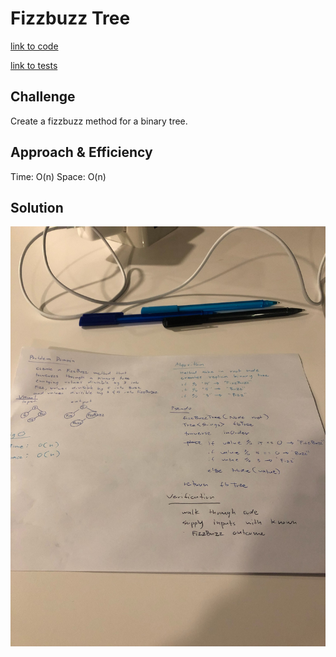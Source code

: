 # Fizzbuzz Tree 

[link to code](https://github.com/RomellPineda/data-structures-and-algorithms/blob/master/code401challenges/src/main/java/code401challenges/utilities/FizzBuzzTree.java)

[link to tests](https://github.com/RomellPineda/data-structures-and-algorithms/blob/master/code401challenges/src/test/java/code401challenges/utilities/FizzBuzzTreeTest.java)

## Challenge
Create a fizzbuzz method for a binary tree.

## Approach & Efficiency
Time: O(n)
Space: O(n)

## Solution
![whiteboard solution](https://github.com/RomellPineda/data-structures-and-algorithms/blob/master/assets/code16.jpg)